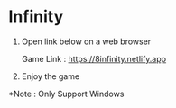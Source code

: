 # Infinity
1. Open link below on a web browser

   Game Link : https://8infinity.netlify.app

2. Enjoy the game

*Note : Only Support Windows
